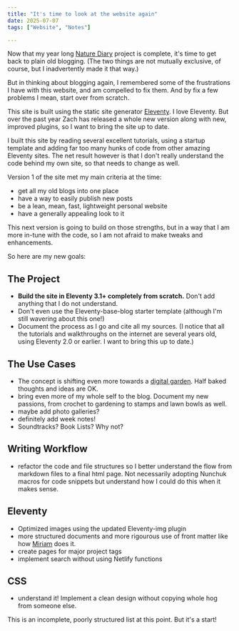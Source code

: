 ```yaml
---
title: "It's time to look at the website again"
date: 2025-07-07
tags: ["Website", "Notes"]

---
```

Now that my year long [Nature Diary](https://madbaker.com/tags/diary) project is complete, it's time to get back to plain old blogging.  (The two things are not mutually exclusive, of course, but I inadvertently made it that way.)

But in thinking about blogging again, I remembered some of the frustrations I have with this website, and am compelled to fix them.  And by fix a few problems I mean, start over from scratch.

This site is built using the static site generator [Eleventy](https://11ty.dev).  I love Eleventy.  But over the past year Zach has released a whole new version along with new, improved plugins, so I want to bring the site up to date.  

I built this site by reading several excellent tutorials, using a startup template and adding far too many hunks of code from other amazing Eleventy sites.  The net result however is that I don't really understand the code behind my own site, so that needs to change as well.

Version 1 of the site met my main criteria at the time:

- get all my old blogs into one place
- have a way to easily publish new posts
- be a lean, mean, fast, lightweight personal website
- have a generally appealing look to it

This next version is going to build on those strengths, but in a way that I am more in-tune with the code, so I am not afraid to make tweaks and enhancements.

So here are my new goals:

## The Project

- **Build the site in Eleventy 3.1+ completely from scratch.**  Don't add anything that I do not understand.  
- Don't even use the Eleventy-base-blog starter template (although I'm still wavering about this one!)
- Document the process as I go and cite all my sources.  (I notice that all the tutorials and walkthroughs on the internet are several years old, using Eleventy 2.0 or earlier.  I want to bring this up to date.)

## The Use Cases

- The concept is shifting even more towards a [digital garden](https://joelhooks.com/digital-garden).  Half baked thoughts and ideas are OK.
- bring even more of my whole self to the blog.  Document my new passions, from crochet to gardening to stamps and lawn bowls as well.
- maybe add photo galleries?
- definitely add week notes!
- Soundtracks?  Book Lists?  Why not?


## Writing Workflow

- refactor the code and file structures so I better understand the flow from markdown files to a final html page. Not necessarily adopting Nunchuk macros for code snippets but understand how I could do this when it makes sense.
  
## Eleventy

- Optimized images using the updated Eleventy-img plugin
- more structured documents and more rigourous use of front matter like how [Miriam]() does it.
- create pages for major project tags
- implement search without using Netlify functions

## CSS

- understand it!  Implement a clean design without copying whole hog from someone else.


This is an incomplete, poorly structured list at this point.  But it's a start!
